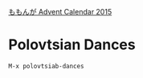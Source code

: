 
[ももんが Advent Calendar 2015](http://c4se.hatenablog.com/entry/2015/11/26/135455)

# Polovtsian Dances

`M-x polovtsiab-dances`
